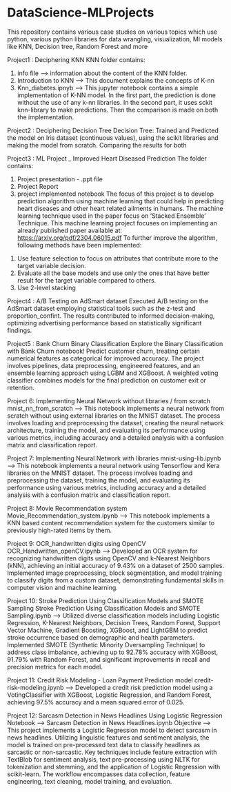# DataScience-MLProjects
This repository contains various case studies on various topics which use python, various python libraries for data wrangling, visualization, Ml models like KNN, Decision tree, Random Forest and more

Project1 : Deciphering KNN
KNN folder contains:
1) info file --> information about the content of the KNN folder.
2) Introduction to KNN --> This document explains the concepts of K-nn
3) Knn_diabetes.ipnyb --> This jupyter notebook contains a simple implementation of K-NN model. In the first part, the prediction is done without the use of any k-nn libraries. In the second part, it uses sckit knn-library to make predictions. Then the comparison is made on both the implementation.

Project2 : Deciphering Decision Tree
Decision Tree: Trained and Predicted the model on Iris dataset (continuous values), using the scikit libraries and making the model from scratch. Comparing the results for both

Project3 : ML Project _ Improved Heart Diseased Prediction
The folder contains:
1) Project presentation - .ppt file
2) Project Report
3) project implemented notebook 
The focus of this project is to develop prediction algorithm using machine learning that could help in predicting heart diseases and other heart related ailments in humans. The machine learning technique used in the paper focus on ‘Stacked Ensemble’ Technique. 
This machine learning project focuses on implementing an already published paper available at: https://arxiv.org/pdf/2304.06015.pdf
To further improve the algorithm, following methods have been implemented:
  1. Use feature selection to focus on attributes that contribute more to the target variable decision.
  2. Evaluate all the base models and use only the ones that have better result for the target variable compared to others.
  3. Use 2-level stacking
     
Project4 : A/B Testing on AdSmart dataset
Executed A/B testing on the AdSmart dataset employing statistical tools such as the z-test and proportion_confint. The results contributed to informed decision-making, optimizing advertising performance based on statistically significant findings.

Project5 : Bank Churn Binary Classification
Explore the Binary Classification with Bank Churn notebook! Predict customer churn, treating certain numerical features as categorical for improved accuracy. The project involves pipelines, data preprocessing, engineered features, and an ensemble learning approach using LGBM and XGBoost. A weighted voting classifier combines models for the final prediction on customer exit or retention.

Project 6: Implementing Neural Network without libraries / from scratch
  mnist_nn_from_scratch --> This notebook implements a neural network from scratch without using external libraries on the MNIST dataset. The process involves       loading and preprocessing the dataset, creating the neural network architecture, training the model, and evaluating its performance using various metrics,         including accuracy and a detailed analysis with a confusion matrix and classification report.

Project 7: Implementing Neural Network with libraries
  mnist-using-lib.ipynb --> This notebook implements a neural network using Tensorflow and Kera libraries on the MNIST dataset. The process involves loading and preprocessing the dataset, training the model, and evaluating its performance using various metrics, including accuracy and a detailed analysis with a confusion matrix and classification report.

Project 8: Movie Recommendation system
  Movie_Recommendation_system.ipynb --> This notebook implements a KNN based content recommendation system for the customers similar to previously high-rated items by them.

Project 9: OCR_handwritten digits using OpenCV
  OCR_Handwritten_openCV.ipynb --> Developed an OCR system for recognizing handwritten digits using OpenCV and k-Nearest Neighbors (kNN), achieving an initial accuracy of 9.43% on a dataset of 2500 samples. Implemented image preprocessing, block segmentation, and model training to classify digits from a custom dataset, demonstrating fundamental skills in computer vision and machine learning.

Project 10: Stroke Prediction Using Classification Models and SMOTE Sampling
 Stroke Prediction Using Classification Models and SMOTE Sampling.ipynb --> Utilized diverse classification models including Logistic Regression, K-Nearest Neighbors, Decision Trees, Random Forest, Support Vector Machine, Gradient Boosting, XGBoost, and LightGBM to predict stroke occurrence based on demographic and health parameters. Implemented SMOTE (Synthetic Minority Oversampling Technique) to address class imbalance, achieving up to 92.78% accuracy with XGBoost, 91.79% with Random Forest, and significant improvements in recall and precision metrics for each model.

Project 11: Credit Risk Modeling - Loan Payment Prediction model
 credit-risk-modeling.ipynb --> Developed a credit risk prediction model using a VotingClassifier with XGBoost, Logistic Regression, and Random Forest, achieving 97.5% accuracy and a mean squared error of 0.025.

 Project 12: Sarcasm Detection in News Headlines Using Logistic Regression
   Notebook --> Sarcasm Detection in News Headlines.ipynb
   Objective --> This project implements a Logistic Regression model to detect sarcasm in news headlines. Utilizing linguistic features and sentiment analysis, the model is trained on pre-processed text data to classify headlines as sarcastic or non-sarcastic. Key techniques include feature extraction with TextBlob for sentiment analysis, text pre-processing using NLTK for tokenization and stemming, and the application of Logistic Regression with scikit-learn. The workflow encompasses data collection, feature engineering, text cleaning, model training, and evaluation.
